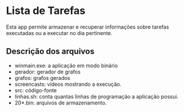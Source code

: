 # Lista de Tarefas

Esta app permite armazenar e recuperar informações sobre tarefas executadas ou a executar no dia pertinente.

## Descrição dos arquivos

* winmain.exe: a aplicação em modo binário
* gerador: gerador de grafos
* grafos: grafos gerados
* screencasts: vídeos mostrando a execução.
* src: código-fonte
* linhas.sh: conta quantas linhas de programação a aplicação possui.
* 20*.bin: arquivos de armazenamento.

